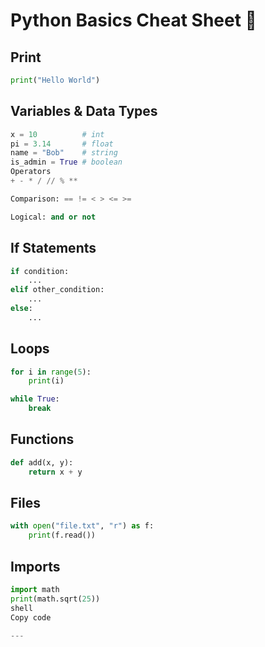 # Python Basics Cheat Sheet 📝

## Print
```python
print("Hello World")
```
## Variables & Data Types
```python
x = 10          # int
pi = 3.14       # float
name = "Bob"    # string
is_admin = True # boolean
Operators
+ - * / // % **

Comparison: == != < > <= >=

Logical: and or not
```
## If Statements
```python
if condition:
    ...
elif other_condition:
    ...
else:
    ...
```
## Loops
```python
for i in range(5):
    print(i)

while True:
    break
```
## Functions
```python
def add(x, y):
    return x + y
```
## Files
```python
with open("file.txt", "r") as f:
    print(f.read())
```
## Imports
```python
import math
print(math.sqrt(25))
shell
Copy code

---
